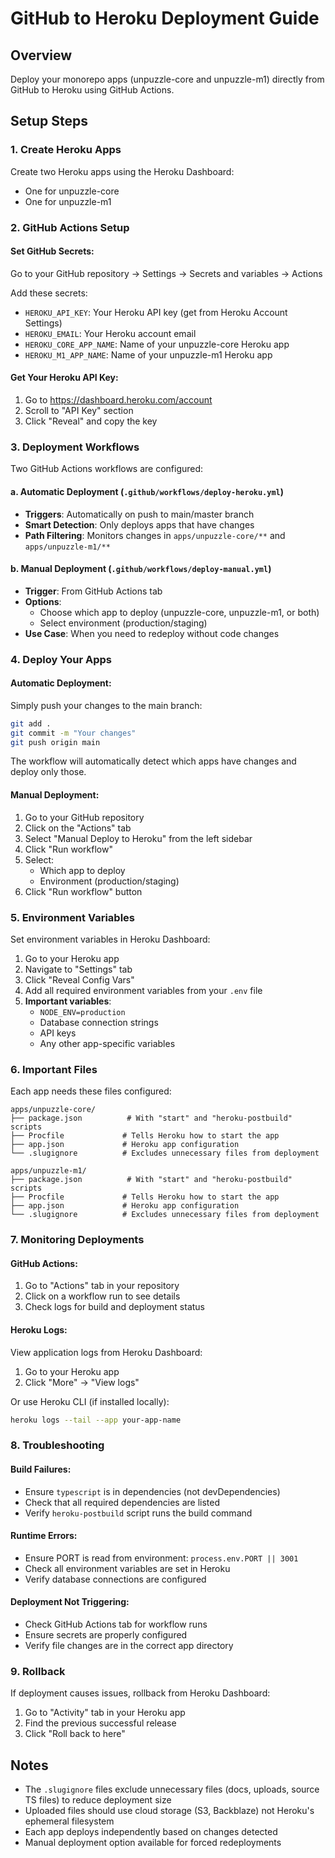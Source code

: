 # GitHub to Heroku Deployment Guide

## Overview
Deploy your monorepo apps (unpuzzle-core and unpuzzle-m1) directly from GitHub to Heroku using GitHub Actions.

## Setup Steps

### 1. Create Heroku Apps
Create two Heroku apps using the Heroku Dashboard:
- One for unpuzzle-core
- One for unpuzzle-m1

### 2. GitHub Actions Setup

#### Set GitHub Secrets:
Go to your GitHub repository → Settings → Secrets and variables → Actions

Add these secrets:
- `HEROKU_API_KEY`: Your Heroku API key (get from Heroku Account Settings)
- `HEROKU_EMAIL`: Your Heroku account email
- `HEROKU_CORE_APP_NAME`: Name of your unpuzzle-core Heroku app
- `HEROKU_M1_APP_NAME`: Name of your unpuzzle-m1 Heroku app

#### Get Your Heroku API Key:
1. Go to https://dashboard.heroku.com/account
2. Scroll to "API Key" section
3. Click "Reveal" and copy the key

### 3. Deployment Workflows

Two GitHub Actions workflows are configured:

#### a. Automatic Deployment (`.github/workflows/deploy-heroku.yml`)
- **Triggers**: Automatically on push to main/master branch
- **Smart Detection**: Only deploys apps that have changes
- **Path Filtering**: Monitors changes in `apps/unpuzzle-core/**` and `apps/unpuzzle-m1/**`

#### b. Manual Deployment (`.github/workflows/deploy-manual.yml`)
- **Trigger**: From GitHub Actions tab
- **Options**: 
  - Choose which app to deploy (unpuzzle-core, unpuzzle-m1, or both)
  - Select environment (production/staging)
- **Use Case**: When you need to redeploy without code changes

### 4. Deploy Your Apps

#### Automatic Deployment:
Simply push your changes to the main branch:
```bash
git add .
git commit -m "Your changes"
git push origin main
```
The workflow will automatically detect which apps have changes and deploy only those.

#### Manual Deployment:
1. Go to your GitHub repository
2. Click on the "Actions" tab
3. Select "Manual Deploy to Heroku" from the left sidebar
4. Click "Run workflow"
5. Select:
   - Which app to deploy
   - Environment (production/staging)
6. Click "Run workflow" button

### 5. Environment Variables

Set environment variables in Heroku Dashboard:

1. Go to your Heroku app
2. Navigate to "Settings" tab
3. Click "Reveal Config Vars"
4. Add all required environment variables from your `.env` file
5. **Important variables**:
   - `NODE_ENV=production`
   - Database connection strings
   - API keys
   - Any other app-specific variables

### 6. Important Files

Each app needs these files configured:

```
apps/unpuzzle-core/
├── package.json          # With "start" and "heroku-postbuild" scripts
├── Procfile             # Tells Heroku how to start the app
├── app.json             # Heroku app configuration
└── .slugignore          # Excludes unnecessary files from deployment

apps/unpuzzle-m1/
├── package.json          # With "start" and "heroku-postbuild" scripts
├── Procfile             # Tells Heroku how to start the app
├── app.json             # Heroku app configuration
└── .slugignore          # Excludes unnecessary files from deployment
```

### 7. Monitoring Deployments

#### GitHub Actions:
1. Go to "Actions" tab in your repository
2. Click on a workflow run to see details
3. Check logs for build and deployment status

#### Heroku Logs:
View application logs from Heroku Dashboard:
1. Go to your Heroku app
2. Click "More" → "View logs"

Or use Heroku CLI (if installed locally):
```bash
heroku logs --tail --app your-app-name
```

### 8. Troubleshooting

#### Build Failures:
- Ensure `typescript` is in dependencies (not devDependencies)
- Check that all required dependencies are listed
- Verify `heroku-postbuild` script runs the build command

#### Runtime Errors:
- Ensure PORT is read from environment: `process.env.PORT || 3001`
- Check all environment variables are set in Heroku
- Verify database connections are configured

#### Deployment Not Triggering:
- Check GitHub Actions tab for workflow runs
- Ensure secrets are properly configured
- Verify file changes are in the correct app directory

### 9. Rollback

If deployment causes issues, rollback from Heroku Dashboard:
1. Go to "Activity" tab in your Heroku app
2. Find the previous successful release
3. Click "Roll back to here"

## Notes

- The `.slugignore` files exclude unnecessary files (docs, uploads, source TS files) to reduce deployment size
- Uploaded files should use cloud storage (S3, Backblaze) not Heroku's ephemeral filesystem
- Each app deploys independently based on changes detected
- Manual deployment option available for forced redeployments